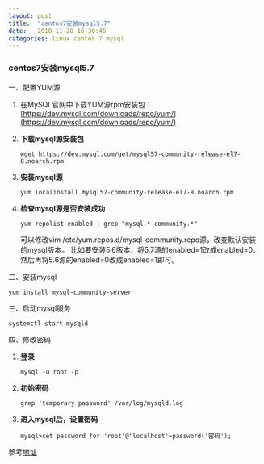 ```yaml
---
layout: post
title:  "centos7安装mysql5.7"
date:   2018-11-28 16:30:45
categories: linux centos 7 mysql
---
```


### centos7安装mysql5.7
一、配置YUM源
   1. 在MySQL官网中下载YUM源rpm安装包：[https://dev.mysql.com/downloads/repo/yum/](https://dev.mysql.com/downloads/repo/yum/)

   2. **下载mysql源安装包**
      ```shell
      wget https://dev.mysql.com/get/mysql57-community-release-el7-8.noarch.rpm
      ```

   3. **安装mysql源**

      ```shell
      yum localinstall mysql57-community-release-el7-8.noarch.rpm
      ```

   4. **检查mysql源是否安装成功**

      ```shell
      yum repolist enabled | grep "mysql.*-community.*"
      ```
      可以修改vim /etc/yum.repos.d/mysql-community.repo源，改变默认安装的mysql版本。
	比如要安装5.6版本，将5.7源的enabled=1改成enabled=0。然后再将5.6源的enabled=0改成enabled=1即可。

二、安装mysql

   ```shell
   yum install mysql-community-server
   ```

三、启动mysql服务

   ```shell
   systemctl start mysqld
   ```

四、修改密码  
   1. **登录**

       ```shell
       mysql -u root -p
       ```
    
   2. **初始密码**

       ```shell
       grep 'temporary password' /var/log/mysqld.log
       ```
    
   3. **进入mysql后，设置密码**

       ```shell
       mysql>set password for 'root'@'localhost'=password('密码');
       ```

参考[地址](https://www.linuxidc.com/Linux/2016-09/135288.htm)
